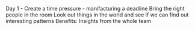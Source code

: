 Day 1 - 
Create a time pressure - manifacturing a deadline
Bring the right people in the room
Look out things in the world and see if we can find out interesting patterns
Benefits: Insights from the whole team
